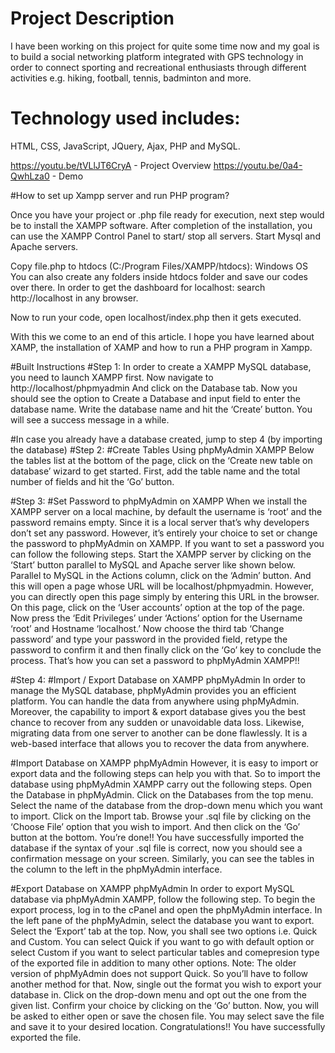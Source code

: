 # Project Description
I have been working on this project for quite some time now and my goal is to build a social networking platform 
integrated with GPS technology in order to connect sporting and recreational enthusiasts through different activities 
e.g. hiking, football, tennis, badminton and more.

# Technology used includes:
HTML, CSS, JavaScript, JQuery, Ajax, PHP and MySQL.


https://youtu.be/tVLlJT6CryA - Project Overview
https://youtu.be/0a4-QwhLza0 - Demo 

#How to set up Xampp server and run PHP program?

Once you have your project or .php file ready for execution, next step would be to install the  XAMPP software.
After completion of the installation, you can use the XAMPP Control Panel to start/ stop all servers.
Start Mysql and Apache servers.

Copy file.php to htdocs (C:/Program Files/XAMPP/htdocs): Windows OS
You can also create any folders inside htdocs folder and save our codes over there.
In order to get the dashboard for localhost: search http://localhost in any browser.

Now to run your code, open localhost/index.php then it gets executed.

With this we come to an end of this article. I hope you have learned about XAMP, the installation of XAMP and how to run a PHP program in Xampp.


#Built Instructions
#Step 1:
In order to create a XAMPP MySQL database, you need to launch XAMPP first.
Now navigate to http://localhost/phpmyadmin
And click on the Database tab. Now you should see the option to Create a Database and input field to enter the database name. Write the database name and hit the ‘Create’ button. You will see a success message in a while. 

#In case you already have a database created, jump to step 4 (by importing the database)
#Step 2:
#Create Tables Using phpMyAdmin XAMPP
Below the tables list at the bottom of the page, click on the ‘Create new table on database’ wizard to get started. First, add the table name and the total number of fields and hit the ‘Go’ button.

#Step 3:
#Set Password to phpMyAdmin on XAMPP
When we install the XAMPP server on a local machine, by default the username is ‘root’ and the password remains empty. Since it is a local server that’s why developers don’t set any password. However, it’s entirely your choice to set or change the password to phpMyAdmin on XAMPP. If you want to set a password you can follow the following steps.
Start the XAMPP server by clicking on the ‘Start’ button parallel to MySQL and Apache server like shown below.
Parallel to MySQL in the Actions column, click on the ‘Admin’ button. And this will open a page whose URL will be localhost/phpmyadmin. However, you can directly open this page simply by entering this URL in the browser.
On this page, click on the ‘User accounts’ option at the top of the page.
Now press the ‘Edit Privileges’ under ‘Actions’ option for the Username ‘root’ and Hostname ‘localhost.’
Now choose the third tab ‘Change password’ and type your password in the provided field, retype the password to confirm it and then finally click on the ‘Go’ key to conclude the process.
That’s how you can set a password to phpMyAdmin XAMPP!!
 
#Step 4:
#Import / Export Database on XAMPP phpMyAdmin
In order to manage the MySQL database, phpMyAdmin provides you an efficient platform. You can handle the data from anywhere using phpMyAdmin. Moreover, the capability to import & export database gives you the best chance to recover from any sudden or unavoidable data loss. Likewise, migrating data from one server to another can be done flawlessly. It is a web-based interface that allows you to recover the data from anywhere.

#Import Database on XAMPP phpMyAdmin
However, it is easy to import or export data and the following steps can help you with that. So to import the database using phpMyAdmin XAMPP carry out the following steps.
Open the Database in phpMyAdmin.
Click on the Databases from the top menu.
Select the name of the database from the drop-down menu which you want to import.
Click on the Import tab.
Browse your .sql file by clicking on the ‘Choose File’ option that you wish to import. And then click on the ‘Go’ button at the bottom.
You’re done!! You have successfully imported the database if the syntax of your .sql file is correct, now you should see a confirmation message on your screen. Similarly, you can see the tables in the column to the left in the phpMyAdmin interface.

#Export Database on XAMPP phpMyAdmin
In order to export MySQL database via phpMyAdmin XAMPP, follow the following step.
To begin the export process, log in to the cPanel and open the phpMyAdmin interface.
In the left pane of the phpMyAdmin, select the database you want to export.
Select the ‘Export’ tab at the top.
Now, you shall see two options i.e. Quick and Custom. You can select Quick if you want to go with default option or select Custom if you want to select particular tables and comepresion type of the exported file in addition to many other options.
Note: The older version of phpMyAdmin does not support Quick. So you’ll have to follow another method for that.
Now, single out the format you wish to export your database in. Click on the drop-down menu and opt out the one from the given list.
Confirm your choice by clicking on the ‘Go’ button.
Now, you will be asked to either open or save the chosen file. You may select save the file and save it to your desired location.
Congratulations!! You have successfully exported the file.

